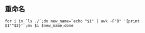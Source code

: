 ## 重命名

```Shell
for i in `ls ./`;do new_name=`echo "$i" | awk -F"B" '{print $1""$2}'`;mv $i $new_name;done
```
